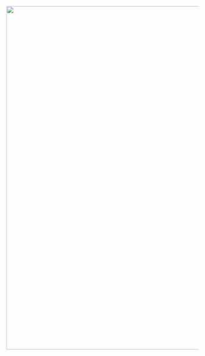 
<p align=center> <img src="https://github.com/eloygn/Zabbix_templates/blob/master/OpenSIPS/images/grafana_opensips.png" width="900"> </p>
